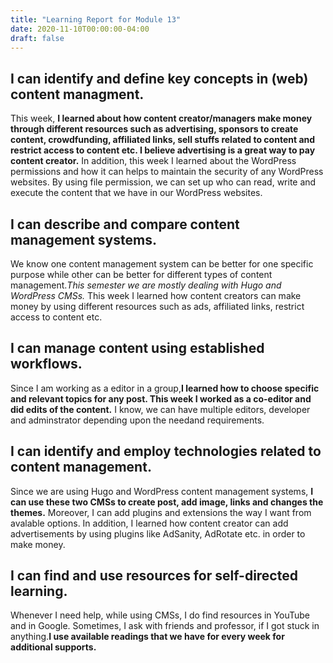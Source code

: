 ```yaml
---
title: "Learning Report for Module 13"
date: 2020-11-10T00:00:00-04:00
draft: false
---
```


I can identify and define key concepts in (web) content managment.
-----------------------------------------------------------------
This week, **I learned about how content creator/managers make money through
different resources such as advertising, sponsors to create content, crowdfunding,
affiliated links, sell stuffs related to content and restrict access to content etc.
I believe advertising is a great way to pay content creator.** In addition, this week
I learned about the WordPress permissions and how it can helps to maintain the security
of any WordPress websites. By using file permission, we can set up who can read, write
and execute the content that we have in our WordPress websites.

I can describe and compare content management systems.
------------------------------------------------------
We know one content management system can be better for one specific purpose while other
can be better for different types of content management.*This semester we are mostly dealing 
with Hugo and WordPress CMSs.* This week I learned how content creators can make money by using
different resources such as ads, affiliated links, restrict access to content etc.

I can manage content using established workflows.
-------------------------------------------------
Since I am working as a editor in a group,**I learned how to choose specific and relevant topics
for any post. This week I worked as a co-editor and did edits of the content.** I know, we can have
multiple editors, developer and adminstrator depending upon the needand requirements.

I can identify and employ technologies related to content management.
---------------------------------------------------------------------
Since we are using Hugo and WordPress content management systems, **I can use these two CMSs
to create post, add image, links and changes the themes.** Moreover, I can add plugins and extensions 
the way I want from avalable options. In addition, I learned how content creator can add advertisements 
by using plugins like AdSanity, AdRotate etc. in order to make money.

I can find and use resources for self-directed learning.
--------------------------------------------------------
Whenever I need help, while using CMSs, I do find resources in YouTube and in Google.
Sometimes, I ask with friends and professor, if I got stuck in anything.**I use available readings that we
have for every week for additional supports.**


